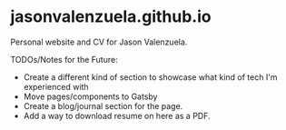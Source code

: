 # jasonvalenzuela.github.io
Personal website and CV for Jason Valenzuela.

TODOs/Notes for the Future:

- Create a different kind of section to showcase what kind of tech I'm experienced with
- Move pages/components to Gatsby
- Create a blog/journal section for the page.
- Add a way to download resume on here as a PDF.
